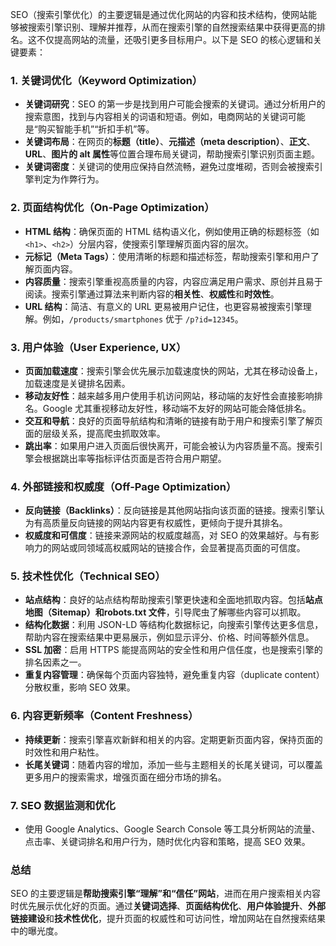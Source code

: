 SEO（搜索引擎优化）的主要逻辑是通过优化网站的内容和技术结构，使网站能够被搜索引擎识别、理解并推荐，从而在搜索引擎的自然搜索结果中获得更高的排名。这不仅提高网站的流量，还吸引更多目标用户。以下是 SEO 的核心逻辑和关键要素：

### 1. **关键词优化（Keyword Optimization）**
   - **关键词研究**：SEO 的第一步是找到用户可能会搜索的关键词。通过分析用户的搜索意图，找到与内容相关的词语和短语。例如，电商网站的关键词可能是“购买智能手机”“折扣手机”等。
   - **关键词布局**：在网页的**标题（title）**、**元描述（meta description）**、**正文**、**URL**、**图片的 alt 属性**等位置合理布局关键词，帮助搜索引擎识别页面主题。
   - **关键词密度**：关键词的使用应保持自然流畅，避免过度堆砌，否则会被搜索引擎判定为作弊行为。

### 2. **页面结构优化（On-Page Optimization）**
   - **HTML 结构**：确保页面的 HTML 结构语义化，例如使用正确的标题标签（如 `<h1>`、`<h2>`）分层内容，使搜索引擎理解页面内容的层次。
   - **元标记（Meta Tags）**：使用清晰的标题和描述标签，帮助搜索引擎和用户了解页面内容。
   - **内容质量**：搜索引擎重视高质量的内容，内容应满足用户需求、原创并且易于阅读。搜索引擎通过算法来判断内容的**相关性**、**权威性**和**时效性**。
   - **URL 结构**：简洁、有意义的 URL 更易被用户记住，也更容易被搜索引擎理解。例如，`/products/smartphones` 优于 `/p?id=12345`。

### 3. **用户体验（User Experience, UX）**
   - **页面加载速度**：搜索引擎会优先展示加载速度快的网站，尤其在移动设备上，加载速度是关键排名因素。
   - **移动友好性**：越来越多用户使用手机访问网站，移动端的友好性会直接影响排名。Google 尤其重视移动友好性，移动端不友好的网站可能会降低排名。
   - **交互和导航**：良好的页面导航结构和清晰的链接有助于用户和搜索引擎了解页面的层级关系，提高爬虫抓取效率。
   - **跳出率**：如果用户进入页面后很快离开，可能会被认为内容质量不高。搜索引擎会根据跳出率等指标评估页面是否符合用户期望。

### 4. **外部链接和权威度（Off-Page Optimization）**
   - **反向链接（Backlinks）**：反向链接是其他网站指向该页面的链接。搜索引擎认为有高质量反向链接的网站内容更有权威性，更倾向于提升其排名。
   - **权威度和可信度**：链接来源网站的权威度越高，对 SEO 的效果越好。与有影响力的网站或同领域高权威网站的链接合作，会显著提高页面的可信度。

### 5. **技术性优化（Technical SEO）**
   - **站点结构**：良好的站点结构帮助搜索引擎更快速和全面地抓取内容。包括**站点地图（Sitemap）**和**robots.txt 文件**，引导爬虫了解哪些内容可以抓取。
   - **结构化数据**：利用 JSON-LD 等结构化数据标记，向搜索引擎传达更多信息，帮助内容在搜索结果中更易展示，例如显示评分、价格、时间等额外信息。
   - **SSL 加密**：启用 HTTPS 能提高网站的安全性和用户信任度，也是搜索引擎的排名因素之一。
   - **重复内容管理**：确保每个页面内容独特，避免重复内容（duplicate content）分散权重，影响 SEO 效果。

### 6. **内容更新频率（Content Freshness）**
   - **持续更新**：搜索引擎喜欢新鲜和相关的内容。定期更新页面内容，保持页面的时效性和用户粘性。
   - **长尾关键词**：随着内容的增加，添加一些与主题相关的长尾关键词，可以覆盖更多用户的搜索需求，增强页面在细分市场的排名。

### 7. **SEO 数据监测和优化**
   - 使用 Google Analytics、Google Search Console 等工具分析网站的流量、点击率、关键词排名和用户行为，随时优化内容和策略，提高 SEO 效果。

### 总结

SEO 的主要逻辑是**帮助搜索引擎“理解”和“信任”网站**，进而在用户搜索相关内容时优先展示优化好的页面。通过**关键词选择**、**页面结构优化**、**用户体验提升**、**外部链接建设**和**技术性优化**，提升页面的权威性和可访问性，增加网站在自然搜索结果中的曝光度。
